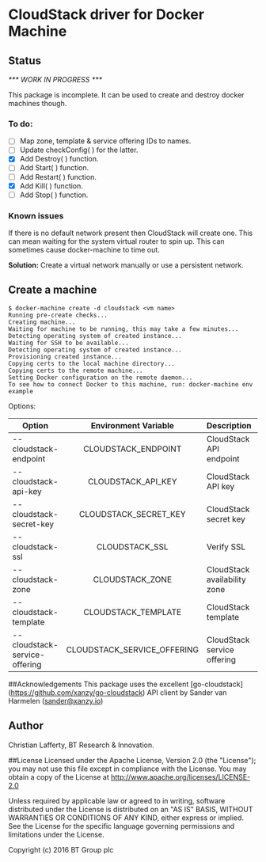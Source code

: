 # CloudStack driver for Docker Machine

## Status
_*** WORK IN PROGRESS ***_

This package is incomplete. It can be used to create and destroy docker machines though.

### To do:

- [ ] Map zone, template & service offering IDs to names.
- [ ] Update checkConfig( ) for the latter.
- [x] Add Destroy( ) function.
- [ ] Add Start( ) function.
- [ ] Add Restart( ) function.
- [x] Add Kill( ) function.
- [ ] Add Stop( ) function.

### Known issues

If there is no default network present then CloudStack will create one. This can mean waiting for the system virtual router to spin up. This can sometimes cause docker-machine to time out.

**Solution:** Create a virtual network manually or use a persistent network.

## Create a machine

```
$ docker-machine create -d cloudstack <vm name>
Running pre-create checks...
Creating machine...
Waiting for machine to be running, this may take a few minutes...
Detecting operating system of created instance...
Waiting for SSH to be available...
Detecting operating system of created instance...
Provisioning created instance...
Copying certs to the local machine directory...
Copying certs to the remote machine...
Setting Docker configuration on the remote daemon...
To see how to connect Docker to this machine, run: docker-machine env example
```

Options:

| Option                      | Environment Variable      | Description                           |Required |
|-----------------------------|:-------------------------:|---------------------------------------|--------:|
| --cloudstack-endpoint          | CLOUDSTACK_ENDPOINT          | CloudStack API endpoint               | N |
| --cloudstack-api-key           | CLOUDSTACK_API_KEY           | CloudStack API key                    | Y |
| --cloudstack-secret-key        | CLOUDSTACK_SECRET_KEY        | CloudStack secret key                 | Y |
| --cloudstack-ssl               | CLOUDSTACK_SSL               | Verify SSL                            | N |
| --cloudstack-zone              | CLOUDSTACK_ZONE              | CloudStack  availability zone         | Y |
| --cloudstack-template          | CLOUDSTACK_TEMPLATE          | CloudStack  template                  | Y |
| --cloudstack-service-offering  | CLOUDSTACK_SERVICE_OFFERING  | CloudStack  service offering          | Y |

##Acknowledgements
This package uses the excellent [go-cloudstack] (https://github.com/xanzy/go-cloudstack) API client by Sander van Harmelen (<sander@xanzy.io>)

## Author
Christian Lafferty, BT Research & Innovation.

##License
Licensed under the Apache License, Version 2.0 (the "License"); you may not use this file except in compliance with the License. You may obtain a copy of the License at <http://www.apache.org/licenses/LICENSE-2.0>

Unless required by applicable law or agreed to in writing, software distributed under the License is distributed on an "AS IS" BASIS, WITHOUT WARRANTIES OR CONDITIONS OF ANY KIND, either express or implied. See the License for the specific language governing permissions and limitations under the License.

Copyright (c) 2016 BT Group plc
